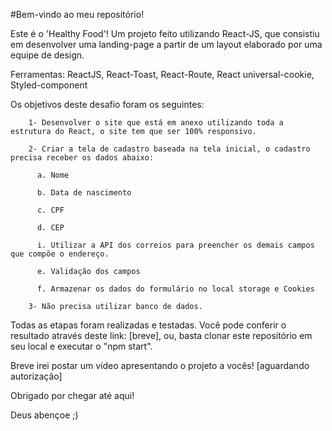 #Bem-vindo ao meu repositório!

Este é o 'Healthy Food'! Um projeto feito utilizando React-JS, que consistiu em desenvolver uma landing-page a partir de um layout elaborado por uma equipe de design. 

Ferramentas: 
        ReactJS,
        React-Toast,
        React-Route,
        React universal-cookie,
        Styled-component

Os objetivos deste desafio foram os seguintes: 

        1- Desenvolver o site que está em anexo utilizando toda a estrutura do React, o site tem que ser 100% responsivo.

        2- Criar a tela de cadastro baseada na tela inicial, o cadastro precisa receber os dados abaixo:

          a. Nome

          b. Data de nascimento

          c. CPF

          d. CEP

          i. Utilizar a API dos correios para preencher os demais campos que compõe o endereço.

          e. Validação dos campos

          f. Armazenar os dados do formulário no local storage e Cookies

        3- Não precisa utilizar banco de dados.
       
Todas as etapas foram realizadas e testadas. Você pode conferir o resultado através deste link: [breve], ou, basta clonar este repositório em seu local e executar o "npm start".

Breve irei postar um vídeo apresentando o projeto a vocês! [aguardando autorização] 

Obrigado por chegar até aqui! 

Deus abençoe ;)
